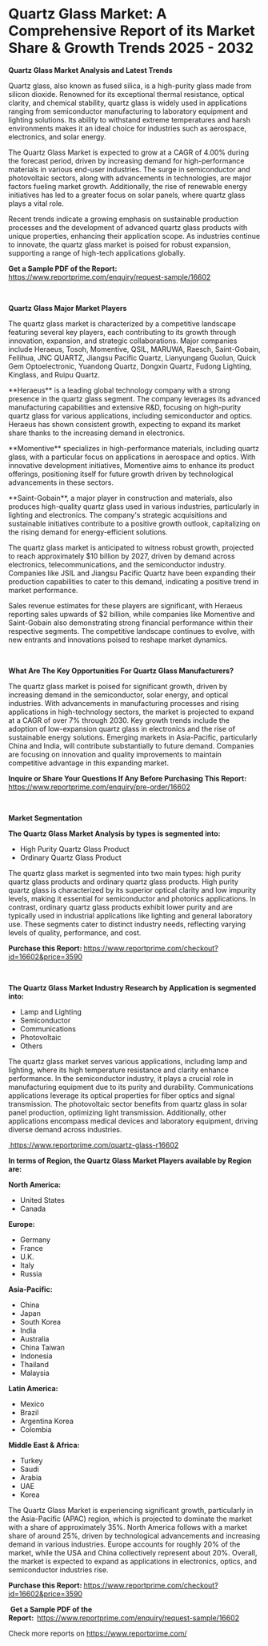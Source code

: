 <p><h1>Quartz Glass Market: A Comprehensive Report of its Market Share & Growth Trends 2025 - 2032</h1></p><p><strong>Quartz Glass Market Analysis and Latest Trends</strong></p>
<p><p>Quartz glass, also known as fused silica, is a high-purity glass made from silicon dioxide. Renowned for its exceptional thermal resistance, optical clarity, and chemical stability, quartz glass is widely used in applications ranging from semiconductor manufacturing to laboratory equipment and lighting solutions. Its ability to withstand extreme temperatures and harsh environments makes it an ideal choice for industries such as aerospace, electronics, and solar energy.</p><p>The Quartz Glass Market is expected to grow at a CAGR of 4.00% during the forecast period, driven by increasing demand for high-performance materials in various end-user industries. The surge in semiconductor and photovoltaic sectors, along with advancements in technologies, are major factors fueling market growth. Additionally, the rise of renewable energy initiatives has led to a greater focus on solar panels, where quartz glass plays a vital role. </p><p>Recent trends indicate a growing emphasis on sustainable production processes and the development of advanced quartz glass products with unique properties, enhancing their application scope. As industries continue to innovate, the quartz glass market is poised for robust expansion, supporting a range of high-tech applications globally.</p></p>
<p><strong>Get a Sample PDF of the Report:&nbsp;</strong> <a href="https://www.reportprime.com/enquiry/request-sample/16602?utm_campaign=3584&utm_medium=2&utm_source=Github&utm_content=ia&utm_term=18032025&utm_id=quartz-glass">https://www.reportprime.com/enquiry/request-sample/16602</a></p>
<p>&nbsp;</p>
<p><strong>Quartz Glass Major Market Players</strong></p>
<p><p>The quartz glass market is characterized by a competitive landscape featuring several key players, each contributing to its growth through innovation, expansion, and strategic collaborations. Major companies include Heraeus, Tosoh, Momentive, QSIL, MARUWA, Raesch, Saint-Gobain, Feilihua, JNC QUARTZ, Jiangsu Pacific Quartz, Lianyungang Guolun, Quick Gem Optoelectronic, Yuandong Quartz, Dongxin Quartz, Fudong Lighting, Kinglass, and Ruipu Quartz.</p><p>**Heraeus** is a leading global technology company with a strong presence in the quartz glass segment. The company leverages its advanced manufacturing capabilities and extensive R&D, focusing on high-purity quartz glass for various applications, including semiconductor and optics. Heraeus has shown consistent growth, expecting to expand its market share thanks to the increasing demand in electronics.</p><p>**Momentive** specializes in high-performance materials, including quartz glass, with a particular focus on applications in aerospace and optics. With innovative development initiatives, Momentive aims to enhance its product offerings, positioning itself for future growth driven by technological advancements in these sectors.</p><p>**Saint-Gobain**, a major player in construction and materials, also produces high-quality quartz glass used in various industries, particularly in lighting and electronics. The company's strategic acquisitions and sustainable initiatives contribute to a positive growth outlook, capitalizing on the rising demand for energy-efficient solutions.</p><p>The quartz glass market is anticipated to witness robust growth, projected to reach approximately $10 billion by 2027, driven by demand across electronics, telecommunications, and the semiconductor industry. Companies like JSIL and Jiangsu Pacific Quartz have been expanding their production capabilities to cater to this demand, indicating a positive trend in market performance. </p><p>Sales revenue estimates for these players are significant, with Heraeus reporting sales upwards of $2 billion, while companies like Momentive and Saint-Gobain also demonstrating strong financial performance within their respective segments. The competitive landscape continues to evolve, with new entrants and innovations poised to reshape market dynamics.</p></p>
<p>&nbsp;</p>
<p><strong>What Are The Key Opportunities For Quartz Glass Manufacturers?</strong></p>
<p><p>The quartz glass market is poised for significant growth, driven by increasing demand in the semiconductor, solar energy, and optical industries. With advancements in manufacturing processes and rising applications in high-technology sectors, the market is projected to expand at a CAGR of over 7% through 2030. Key growth trends include the adoption of low-expansion quartz glass in electronics and the rise of sustainable energy solutions. Emerging markets in Asia-Pacific, particularly China and India, will contribute substantially to future demand. Companies are focusing on innovation and quality improvements to maintain competitive advantage in this expanding market.</p></p>
<p><strong>Inquire or Share Your Questions If Any Before Purchasing This Report:</strong> <a href="https://www.reportprime.com/enquiry/pre-order/16602?utm_campaign=3584&utm_medium=2&utm_source=Github&utm_content=ia&utm_term=18032025&utm_id=quartz-glass">https://www.reportprime.com/enquiry/pre-order/16602</a></p>
<p>&nbsp;</p>
<p><strong>Market Segmentation</strong></p>
<p><strong>The Quartz Glass Market Analysis by types is segmented into:</strong></p>
<p><ul><li>High Purity Quartz Glass Product</li><li>Ordinary Quartz Glass Product</li></ul></p>
<p><p>The quartz glass market is segmented into two main types: high purity quartz glass products and ordinary quartz glass products. High purity quartz glass is characterized by its superior optical clarity and low impurity levels, making it essential for semiconductor and photonics applications. In contrast, ordinary quartz glass products exhibit lower purity and are typically used in industrial applications like lighting and general laboratory use. These segments cater to distinct industry needs, reflecting varying levels of quality, performance, and cost.</p></p>
<p><strong>Purchase this Report:&nbsp;</strong><a href="https://www.reportprime.com/checkout?id=16602&price=3590&utm_campaign=3584&utm_medium=2&utm_source=Github&utm_content=ia&utm_term=18032025&utm_id=quartz-glass">https://www.reportprime.com/checkout?id=16602&price=3590</a></p>
<p>&nbsp;</p>
<p><strong>The Quartz Glass Market Industry Research by Application is segmented into:</strong></p>
<p><ul><li>Lamp and Lighting</li><li>Semiconductor</li><li>Communications</li><li>Photovoltaic</li><li>Others</li></ul></p>
<p><p>The quartz glass market serves various applications, including lamp and lighting, where its high temperature resistance and clarity enhance performance. In the semiconductor industry, it plays a crucial role in manufacturing equipment due to its purity and durability. Communications applications leverage its optical properties for fiber optics and signal transmission. The photovoltaic sector benefits from quartz glass in solar panel production, optimizing light transmission. Additionally, other applications encompass medical devices and laboratory equipment, driving diverse demand across industries.</p></p>
<p><a href="https://www.reportprime.com/quartz-glass-r16602?utm_campaign=3584&utm_medium=2&utm_source=Github&utm_content=ia&utm_term=18032025&utm_id=quartz-glass">&nbsp;https://www.reportprime.com/quartz-glass-r16602</a></p>
<p><strong>In terms of Region, the Quartz Glass Market Players available by Region are:</strong></p>
<p>
    <p> <strong> North America: </strong>
        <ul>
            <li>United States</li>
            <li>Canada</li>
        </ul>
        </p> 
    <p> <strong> Europe: </strong>
        <ul>
            <li>Germany</li>
            <li>France</li>
            <li>U.K.</li>
            <li>Italy</li>
            <li>Russia</li>
        </ul>
        </p> 
    <p> <strong> Asia-Pacific: </strong>
        <ul>
            <li>China</li>
            <li>Japan</li>
            <li>South Korea</li>
            <li>India</li>
            <li>Australia</li>
            <li>China Taiwan</li>
            <li>Indonesia</li>
            <li>Thailand</li>
            <li>Malaysia</li>
        </ul>
        </p> 
    <p> <strong> Latin America: </strong>
        <ul>
            <li>Mexico</li>
            <li>Brazil</li>
            <li>Argentina Korea</li>
            <li>Colombia</li>
        </ul>
        </p> 
    <p> <strong> Middle East & Africa: </strong>
        <ul>
            <li>Turkey</li>
            <li>Saudi</li>
            <li>Arabia</li>
            <li>UAE</li>
            <li>Korea</li>
        </ul>
    </p>
    </p>
<p><p>The Quartz Glass Market is experiencing significant growth, particularly in the Asia-Pacific (APAC) region, which is projected to dominate the market with a share of approximately 35%. North America follows with a market share of around 25%, driven by technological advancements and increasing demand in various industries. Europe accounts for roughly 20% of the market, while the USA and China collectively represent about 20%. Overall, the market is expected to expand as applications in electronics, optics, and semiconductor industries rise.</p></p>
<p><strong>Purchase this Report: </strong><a href="https://www.reportprime.com/checkout?id=16602&price=3590&utm_campaign=3584&utm_medium=2&utm_source=Github&utm_content=ia&utm_term=18032025&utm_id=quartz-glass">https://www.reportprime.com/checkout?id=16602&price=3590</a></p>
<p>&nbsp;<strong>Get a Sample PDF of the Report:&nbsp;&nbsp;</strong><a href="https://www.reportprime.com/enquiry/request-sample/16602?utm_campaign=3584&utm_medium=2&utm_source=Github&utm_content=ia&utm_term=18032025&utm_id=quartz-glass">https://www.reportprime.com/enquiry/request-sample/16602</a></p>
<p><strong></strong></p>
<p>Check more reports on <a href="https://www.reportprime.com/?utm_campaign=3584&utm_medium=2&utm_source=Github&utm_content=ia&utm_term=18032025&utm_id=quartz-glass">https://www.reportprime.com/</a></p>